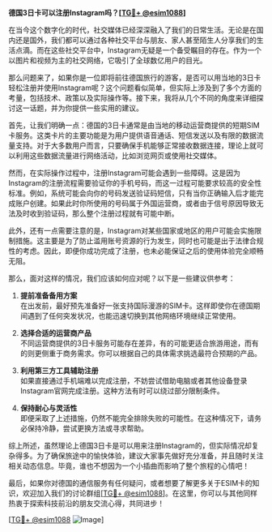 **德国3日卡可以注册Instagram吗？[[TG💪+ @esim1088](https://t.me/s/esim1088)]**

在当今这个数字化的时代，社交媒体已经深深融入了我们的日常生活。无论是在国内还是国外，我们都可以通过各种社交平台与朋友、家人甚至陌生人分享我们的生活点滴。而在这些社交平台中，Instagram无疑是一个备受瞩目的存在。作为一个以图片和视频为主的社交网络，它吸引了全球数亿用户的目光。

那么问题来了，如果你是一位即将前往德国旅行的游客，是否可以用当地的3日卡轻松注册并使用Instagram呢？这个问题看似简单，但实际上涉及到了多个方面的考量，包括技术、政策以及实际操作等。接下来，我将从几个不同的角度来详细探讨这一话题，并为你提供一些实用的建议。

首先，让我们明确一点：德国的3日卡通常是由当地的移动运营商提供的短期SIM卡服务。这类卡片的主要功能是为用户提供语音通话、短信发送以及有限的数据流量支持。对于大多数用户而言，只要确保手机能够正常接收数据连接，理论上就可以利用这些数据流量进行网络活动，比如浏览网页或使用社交媒体。

然而，在实际操作过程中，注册Instagram可能会遇到一些障碍。这是因为Instagram的注册流程需要验证你的手机号码，而这一过程可能要求较高的安全性标准。例如，系统可能会向你的号码发送验证码短信，只有当你正确输入后才能完成账户创建。如果此时你所使用的号码属于外国运营商，或者由于信号原因导致无法及时收到验证码，那么整个注册过程就有可能中断。

此外，还有一点需要注意的是，Instagram对某些国家或地区的用户可能会实施限制措施。这主要是为了防止滥用账号资源的行为发生，同时也可能是出于法律合规性的考虑。因此，即便你成功完成了注册，也未必能保证之后的使用体验完全顺畅无阻。

那么，面对这样的情况，我们应该如何应对呢？以下是一些建议供参考：

1. **提前准备备用方案**  
   在出发前，最好预先准备好一张支持国际漫游的SIM卡。这样即使你在德国期间遇到了任何突发状况，也能迅速切换到其他网络环境继续正常使用。

2. **选择合适的运营商产品**  
   不同运营商提供的3日卡服务可能存在差异，有的可能更适合旅游用途，而有的则更侧重于商务需求。你可以根据自己的具体需求挑选最符合预期的产品。

3. **利用第三方工具辅助注册**  
   如果直接通过手机端难以完成注册，不妨尝试借助电脑或者其他设备登录Instagram官网完成注册。这种方法有时可以绕过部分限制条件。

4. **保持耐心与灵活性**  
   即便采取了上述措施，仍然不能完全排除失败的可能性。在这种情况下，请务必保持冷静，尝试更换方法或寻求帮助。

综上所述，虽然理论上德国3日卡是可以用来注册Instagram的，但实际情况却复杂得多。为了确保旅途中的愉快体验，建议大家事先做好充分准备，并且随时关注相关动态信息。毕竟，谁也不想因为一个小插曲而影响了整个旅程的心情吧！

最后，如果你对德国的通信服务有任何疑问，或者想要了解更多关于ESIM卡的知识，欢迎加入我们的讨论群组[[TG💪+ @esim1088](https://t.me/s/esim1088)]。在这里，你可以与其他同样热衷于探索科技前沿的朋友交流心得，共同进步！  

[[TG💪+ @esim1088](https://t.me/s/esim1088) ![Image](https://i.postimg.cc/4NQfJmqS/Snipaste-2025-05-13-00-14-12.png)]